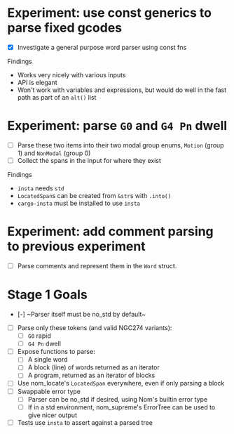 # Experiment: use const generics to parse fixed gcodes

- [x] Investigate a general purpose word parser using const fns

Findings

- Works very nicely with various inputs
- API is elegant
- Won't work with variables and expressions, but would do well in the fast path as part of an `alt()` list

# Experiment: parse `G0` and `G4 Pn` dwell

- [ ] Parse these two items into their two modal group enums, `Motion` (group 1) and `NonModal` (group 0)
- [ ] Collect the spans in the input for where they exist

Findings

- `insta` needs `std`
- `LocatedSpan`s can be created from `&str`s with `.into()`
- `cargo-insta` must be installed to use `insta`

# Experiment: add comment parsing to previous experiment

- [ ] Parse comments and represent them in the `Word` struct.

# Stage 1 Goals

- [-] ~Parser itself must be no_std by default~
- [ ] Parse only these tokens (and valid NGC274 variants):
  - [ ] `G0` rapid
  - [ ] `G4 Pn` dwell
- [ ] Expose functions to parse:
  - [ ] A single word
  - [ ] A block (line) of words returned as an iterator
  - [ ] A program, returned as an iterator of blocks
- [ ] Use nom_locate's `LocatedSpan` everywhere, even if only parsing a block
- [ ] Swappable error type
  - [ ] Parser can be no_std if desired, using Nom's builtin error type
  - [ ] If in a std environment, nom_supreme's ErrorTree can be used to give nicer output
- [ ] Tests use `insta` to assert against a parsed tree
